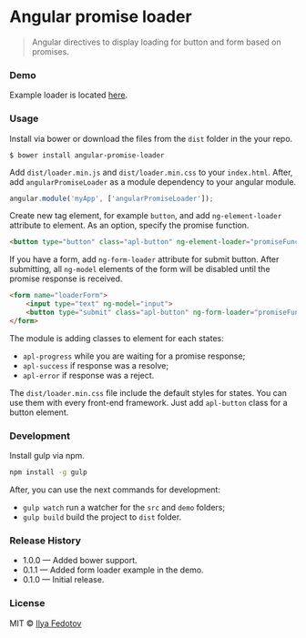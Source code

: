 # Angular promise loader

> Angular directives to display loading for button and form based on promises.

### Demo

Example loader is located [here](http://fedotov.work/angular-promise-loader/).

### Usage

Install via bower or download the files from the `dist` folder in the your repo.

```
$ bower install angular-promise-loader
```

Add `dist/loader.min.js` and `dist/loader.min.css` to your `index.html`. After, add `angularPromiseLoader` as a module dependency to your angular module.

```js
angular.module('myApp', ['angularPromiseLoader']);
```

Create new tag element, for example `button`, and add `ng-element-loader` attribute to element. As an option, specify the promise function.

```html
<button type="button" class="apl-button" ng-element-loader="promiseFunction()">Button</button>
```

If you have a form, add `ng-form-loader` attribute for submit button. After submitting, all `ng-model` elements of the form will be disabled until the promise response is received.

```html
<form name="loaderForm">
	<input type="text" ng-model="input">
	<button type="submit" class="apl-button" ng-form-loader="promiseFunction()">Submit</button>
</form>
```

The module is adding classes to element for each states:

* `apl-progress` while you are waiting for a promise response;
* `apl-success` if response was a resolve;
* `apl-error` if response was a reject.

The `dist/loader.min.css` file include the default styles for states. You can use them with every front-end framework. Just add `apl-button` class for a button element.

### Development

Install gulp via npm.

```bash
npm install -g gulp
```

After, you can use the next commands for development:

* `gulp watch` run a watcher for the `src` and `demo` folders;
* `gulp build` build the project to `dist` folder.

### Release History

* 1.0.0 — Added bower support.
* 0.1.1 — Added form loader example in the demo.
* 0.1.0 — Initial release.

### License

MIT © [Ilya Fedotov](http://fedotov.me)